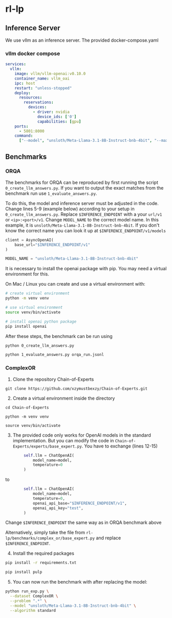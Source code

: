 # rl-lp

## Inference Server

We use vllm as an inference server. The provided docker-compose.yaml

### vllm docker compose

```yaml
services:
  vllm:
    image: vllm/vllm-openai:v0.10.0
    container_name: vllm_oai
    ipc: host
    restart: "unless-stopped"
    deploy:
      resources:
        reservations:
          devices:
            - driver: nvidia
              device_ids: ['0']
              capabilities: [gpu]
    ports:
      - 5801:8000
    command:
      ["--model", "unsloth/Meta-Llama-3.1-8B-Instruct-bnb-4bit", "--max_model_len", "8000", "--gpu-memory-utilization", "0.5", "--dtype", "auto"]
```

## Benchmarks

### ORQA

The benchmarks for ORQA can be reproduced by first running the script `0_create_llm_answers.py`. If you want to output the exact matches from the benchmark run use `1_evaluate_answers.py`.

To do this, the model and inference server must be adjusted in the code. Change lines 5-9 (example below) according to your setup in `0_create_llm_answers.py`. Replace `$INFERENCE_ENDPOINT` with a your `url/v1` or `<ip>:<port>/v1`. Change `MODEL_NAME` to the correct model name. In this example, it is `unsloth/Meta-Llama-3.1-8B-Instruct-bnb-4bit`. If you don't know the correct name you can look it up at `$INFERENCE_ENDPOINT/v1/models`

```python
client = AsyncOpenAI(
    base_url="$INFERENCE_ENDPOINT/v1"
)

MODEL_NAME = "unsloth/Meta-Llama-3.1-8B-Instruct-bnb-4bit"
```

It is necessary to install the openai package with pip. You may need a virtual environment for this.

On Mac / Linux you can create and use a virtual environment with:

```bash
# create virtual environment
python -m venv venv

# use virtual environment
source venv/bin/activate

# install openai python package
pip install openai
```

After these steps, the benchmark can be run using

```bash
python 0_create_llm_answers.py

python 1_evaluate_answers.py orqa_run.jsonl
```





### ComplexOR

1. Clone the repository Chain-of-Experts

```console
git clone https://github.com/xzymustbexzy/Chain-of-Experts.git
```

2. Create a virtual environment inside the directory

```console
cd Chain-of-Experts

python -m venv venv

source venv/bin/activate
```

3. The provided code only works for OpenAI models in the standard implementation. But you can modify the code in `Chain-of-Experts/experts/base_expert.py`. You have to exchange (lines 12-15)

```python
        self.llm = ChatOpenAI(
            model_name=model,
            temperature=0
        )
```

to

```python
        self.llm = ChatOpenAI(
            model_name=model,
            temperature=0,
            openai_api_base="$INFERENCE_ENDPOINT/v1",
            openai_api_key="test",
        )
```

Change `$INFERENCE_ENDPOINT` the same way as in ORQA benchmark above

Alternatively, simply take the file from `rl-lp/benchmarks/complex_or/base_expert.py` and replace `$INFERENCE_ENDPOINT`.

4. Install the required packages

```bash
pip install -r requirements.txt

pip install pulp
```

5. You can now run the benchmark with after replacing the model:

```bash
python run_exp.py \
  --dataset ComplexOR \
  --problem ".*" \
  --model "unsloth/Meta-Llama-3.1-8B-Instruct-bnb-4bit" \
  --algorithm standard
```
